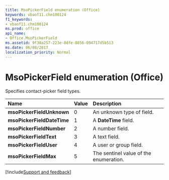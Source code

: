 ```yaml
---
title: MsoPickerField enumeration (Office)
keywords: vbaof11.chm100124
f1_keywords:
- vbaof11.chm100124
ms.prod: office
api_name:
- Office.MsoPickerField
ms.assetid: 9f38a257-223e-8dfe-8856-094717d5b513
ms.date: 06/08/2017
localization_priority: Normal
---
```



# MsoPickerField enumeration (Office)

Specifies contact-picker field types.



|Name|Value|Description|
|:-----|:-----|:-----|
|**msoPickerFieldUnknown**|0|An unknown type of field.|
|**msoPickerFieldDateTime**|1|A  **DateTime** field.|
|**msoPickerFieldNumber**|2|A number field.|
|**msoPickerFieldText**|3|A text field.|
|**msoPickerFieldUser**|4|A user or group field.|
|**msoPickerFieldMax**|5|The sentinel value of the enumeration.|

[!include[Support and feedback](~/includes/feedback-boilerplate.md)]